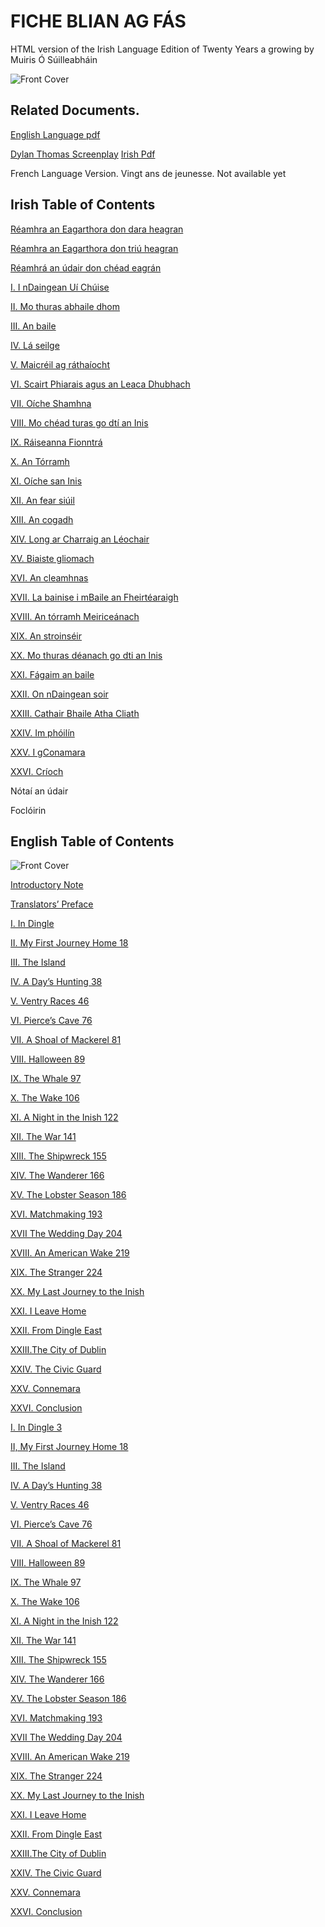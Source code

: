 # FICHE BLIAN AG FÁS 

HTML version of the Irish Language Edition of Twenty Years a growing by Muiris Ó Súilleabháin

![Front Cover](front.png)

## Related Documents.

[English Language pdf ](https://github.com/cavedave/FicheBlian/blob/main/Twenty%20Years%20a%20Growing%20--%20Maurice%20O'Sullivan.pdf)

[Dylan Thomas Screenplay](https://github.com/cavedave/FicheBlian/blob/main/twenty%20years%20a%20growing%20--%20dylan%20thomas.pdf)
[Irish Pdf](https://github.com/cavedave/FicheBlian/blob/main/fiche%20blian%20ag%20fas%20--%20muiris%20o%20suilleabhain.pdf)


French Language Version. Vingt ans de jeunesse.  Not available yet

## Irish Table of Contents


[Réamhra an Eagarthora don dara heagran](/fiche2.html#Eagarthora)

[Réamhra an Eagarthora don triú heagran](/fiche2.html#Reamhra)

[Réamhrá an údair don chéad eagrán](/fiche2.html#eagran)

[I. I nDaingean Uí Chúise](/fiche2.html#nDaingean)

[II. Mo thuras abhaile dhom](/fiche2.html#abhaile)

[III. An baile](/fiche2.html#baile)

[IV. Lá seilge](/fiche2.html#seilge)

[V. Maicréil ag ráthaíocht](/fiche2.html#Maic)

[VI. Scairt Phiarais agus an Leaca Dhubhach](/fiche2.html#Scairt)

[VII. Oíche Shamhna](/fiche2.html#Shamhna)

[VIII. Mo chéad turas go dtí an Inis](/fiche2.html#Inis)

[IX. Ráiseanna Fionntrá](/fiche2.html#Fionn)

[X. An Tórramh](/fiche2.html#Torramh)

[XI. Oíche san Inis](/fiche2.html#sanInis)

[XII. An fear siúil](/fiche2.html#Anfear)

[XIII. An cogadh](/fiche2.html#cogadh)

[XIV. Long ar Charraig an Léochair](/fiche2.html#Charraig)

[XV. Biaiste gliomach](/fiche2.html#gliomach)

[XVI. An cleamhnas](/fiche2.html#cleamhnas)

[XVII. La bainise i mBaile an Fheirtéaraigh](/fiche2.html#bainise)

[XVIII. An tórramh Meiriceánach](/fiche2.html#Meirice)

[XIX. An stroinséir](/fiche2.html#stroin)

[XX. Mo thuras déanach go dti an Inis](/fiche2.html#thuras)

[XXI. Fágaim an baile](/fiche2.html#fagaim)

[XXII. On nDaingean soir](/fiche2.html#soir)

[XXIII. Cathair Bhaile Atha Cliath](/fiche2.html#atha)

[XXIV. Im phóilín](/fiche2.html#phoil)

[XXV. I gConamara](/fiche2.html#gConamara)

[XXVI. Críoch](/fiche2.html#crioch)

Nótaí an údair

Foclóirin


## English Table of Contents

![Front Cover](frontEng.png)

[Introductory Note](/twenty4.html#id.gjdgxs)

[Translators’ Preface](/twenty4.html#id.30j0zll)

[I. In Dingle](/twenty4.html#dingle)

[II. My First Journey Home 18](/twenty4.html#first)

[III. The Island](/twenty4.html#island)

[IV. A Day’s Hunting 38](/twenty4.html#hunt)

[V. Ventry Races 46](/twenty4.html#vent)

[VI. Pierce’s Cave 76](/twenty4.html#cave)

[VII. A Shoal of Mackerel 81](/twenty4.html#shaol)

[VIII. Halloween 89](/twenty4.html#Halloween)

[IX. The Whale 97](/twenty4.html#whale)

[X. The Wake 106](/twenty4.html#wake)

[XI. A Night in the Inish 122](/twenty4.html#inish)

[XII. The War 141](/twenty4.html#war)

[XIII. The Shipwreck 155](/twenty4.html#ship)

[XIV. The Wanderer 166](/twenty4.html#wand)

[XV. The Lobster Season 186](/twenty4.html#lobster)

[XVI. Matchmaking 193](/twenty4.html#match)

[XVII The Wedding Day 204](/twenty4.html#wedding)

[XVIII. An American Wake 219](/twenty4.html#amer)

[XIX. The Stranger 224](/twenty4.html#strange)

[XX. My Last Journey to the Inish](/twenty4.html#last)

[XXI. I Leave Home](/twenty4.html#leave)

[XXII. From Dingle East](/twenty4.html#east)

[XXIII.The City of Dublin](/twenty4.html#city)

[XXIV. The Civic Guard](/twenty4.html#civic)

[XXV. Connemara](/twenty4.html#conn)

[XXVI. Conclusion](/twenty4.html#conc)


<p class="c1"><span class="c6"><a class="c3" href="#id.1fob9te">I. In Dingle 3</a></span></p><p class="c1"><span class="c6">
<a class="c3" href="#id.3znysh7">II, My First Journey Home 18</a></span></p><p class="c1"><span class="c6">
<a class="c3" href="#id.2et92p0">III. The Island</a></span><span class="c0">&nbsp;</span></p><p class="c1"><span class="c6"><a class="c3" href="#id.tyjcwt">IV. A Day&rsquo;s Hunting 38</a></span></p><p class="c1">
  <span class="c6"><a class="c3" href="#id.3dy6vkm">V. Ventry Races 46</a></span><span class="c0">&nbsp;</span></p><p class="c1"><span class="c6"><a class="c3" href="#id.1t3h5sf">VI. Pierce&rsquo;s Cave 76</a></span></p><p class="c1"><span class="c6"><a class="c3" href="#id.4d34og8">VII. A Shoal of Mackerel 81</a></span><span class="c0">&nbsp;</span></p><p class="c1"><span class="c6"><a class="c3" href="#id.2s8eyo1">VIII. Halloween 89</a></span><span class="c0">&nbsp;</span></p><p class="c1"><span class="c6"><a class="c3" href="#id.17dp8vu">IX. The Whale 97</a></span><span class="c0">&nbsp;</span></p><p class="c1"><span class="c6"><a class="c3" href="#id.3rdcrjn">X. The Wake 106</a></span><span class="c0">&nbsp;</span></p><p class="c1"><span class="c6"><a class="c3" href="#id.26in1rg">XI. A Night in the Inish 122</a></span><span class="c0">&nbsp;</span></p><p class="c1"><span class="c6"><a class="c3" href="#id.lnxbz9">XII. The War 141</a></span><span class="c0">&nbsp;</span></p><p class="c1"><span class="c6"><a class="c3" href="#id.35nkun2">XIII. The Shipwreck 155</a></span><span class="c0">&nbsp;</span></p><p class="c1"><span class="c6"><a class="c3" href="#id.1ksv4uv">XIV. The Wanderer 166</a></span><span class="c0">&nbsp;</span></p><p class="c1"><span class="c6"><a class="c3" href="#id.44sinio">XV. The Lobster Season 186</a></span><span class="c0">&nbsp;</span></p><p class="c1"><span class="c6"><a class="c3" href="#id.2jxsxqh">XVI. Matchmaking 193</a></span><span class="c0">&nbsp;</span></p><p class="c1"><span class="c6"><a class="c3" href="#id.z337ya">XVII The Wedding Day 204</a></span><span class="c0">&nbsp;</span></p><p class="c1"><span class="c6"><a class="c3" href="#id.3j2qqm3">XVIII. An American Wake 219</a></span><span class="c0">&nbsp;</span></p><p class="c1"><span class="c6"><a class="c3" href="#id.1y810tw">XIX. The Stranger 224</a></span><span class="c0">&nbsp;</span></p><p class="c1"><span class="c6"><a class="c3" href="#id.4i7ojhp">XX. My Last Journey to the </a></span><span class="c6"><a class="c3" href="#id.4i7ojhp">Inish</a></span><span class="c0">&nbsp;</span></p><p class="c1"><span class="c6"><a class="c3" href="#id.2xcytpi">XXI. I Leave Home</a></span><span class="c0">&nbsp;</span></p><p class="c1"><span class="c6"><a class="c3" href="#id.1ci93xb">XXII. From Dingle East</a></span><span class="c0">&nbsp;</span></p><p class="c1"><span class="c6"><a class="c3" href="#id.3whwml4">XXIII.The City of Dublin</a></span><span class="c0">&nbsp;</span></p><p class="c1"><span class="c6"><a class="c3" href="#id.2bn6wsx">XXIV. The Civic Guard</a></span><span class="c0">&nbsp;</span></p><p class="c1"><span class="c6"><a class="c3" href="#id.qsh70q">XXV. Connemara</a></span><span class="c0">&nbsp;</span></p><p class="c1"><span class="c6"><a class="c3" href="#id.3as4poj">XXVI. Conclusion</a></span></p><p class="c1 c2"><span class="c5"></span></p><p class="c1">

